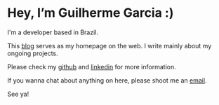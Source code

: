 # Hey, I’m Guilherme Garcia :)

I'm a developer based in Brazil.

This [blog](/blog) serves as my homepage on the web. I write mainly about my ongoing projects.

Please check my [github](https://github.com/guites) and [linkedin](https://www.linkedin.com/in/guilhermebgarcia) for more information.

If you wanna chat about anything on here, please shoot me an [email](mailto:hello@guilhermegarcia.dev).

See ya!

